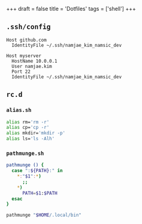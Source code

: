 +++
draft = false
title = 'Dotfiles'
tags = ['shell']
+++

## `.ssh/config`
```
Host github.com
  IdentityFile ~/.ssh/namjae_kim_namsic_dev

Host myserver
  HostName 10.0.0.1
  User namjae.kim
  Port 22
  IdentityFile ~/.ssh/namjae_kim_namsic_dev
```

## `rc.d`
### `alias.sh`
```sh
alias rm='rm -r'
alias cp='cp -r'
alias mkdir='mkdir -p'
alias ls='ls -Alh'
```
### `pathmunge.sh`
```sh
pathmunge () {
  case ":${PATH}:" in
    *:"$1":*)
      ;;
    *)
      PATH=$1:$PATH
  esac
}

pathmunge "$HOME/.local/bin"
```
